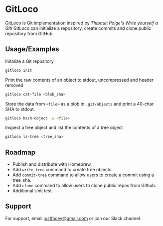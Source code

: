 
# GitLoco
GitLoco is Git implementation inspired by *Thibault Polge's Write yourself a Git!* GitLoco can initialize a repository, create commits and clone public repository from GitHub.



## Usage/Examples


Initalize a Git repository 
```bash
gitloco init

```
Print the raw contents of an object to stdout, uncompressed and header removed
```bash
gitloco cat-file <blob_sha>
```
Store the data from `<file>` as a blob in `.git/objects` and print a 40-char SHA to stdout.
```bash
gitloco hash-object -w <file>
```
Inspect a tree object and list the contents of a tree object
```bash
gitloco ls-tree <tree_sha>
```

## Roadmap

- Publish and distribute with Homebrew.
- Add `write-tree` command to create tree objects.
- Add  `commit-tree` command to allow users to create a commit using a tree_sha.
- Add `clone` command to allow users to clone public repos from Github.
- Additional Unit test.




## Support

For support, email justfacey@gmail.com or join our Slack channel.

